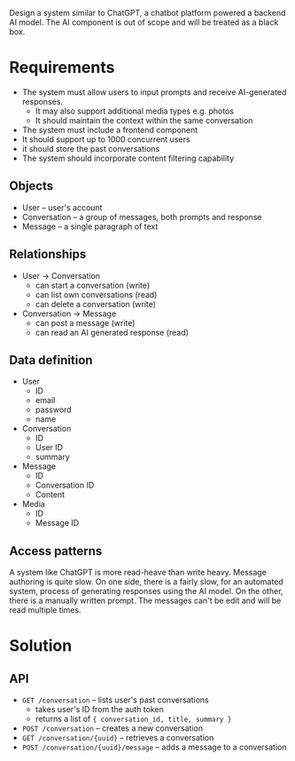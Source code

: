 Design a system similar to ChatGPT, a chatbot platform powered a backend AI model. The AI component is out of scope and will be treated as a black box.
# Requirements
- The system must allow users to input prompts and receive AI-generated responses.
	- It may also support additional media types e.g. photos
	- It should maintain the context within the same conversation 
- The system must include a frontend component
- It should support up to 1000 concurrent users
- it should store the past conversations
- The system should incorporate content filtering capability
## Objects
- User – user's account
- Conversation – a group of messages, both prompts and response
- Message – a single paragraph of text
## Relationships
- User -> Conversation
	- can start a conversation (write)
	- can list own conversations (read)
	- can delete a conversation (write)
- Conversation -> Message
	- can post a message (write)
	- can read an AI generated response (read)
## Data definition
- User
	- ID
	- email
	- password
	- name
- Conversation
	- ID
	- User ID
	- summary
- Message
	- ID
	- Conversation ID
	- Content
- Media
	- ID
	- Message ID
## Access patterns
A system like ChatGPT is more read-heave than write heavy. Message authoring is quite slow. On one side, there is a fairly slow, for an automated system, process of generating responses using the AI model. On the other, there is a manually written prompt. The messages can't be edit and will be read multiple times. 
# Solution
## API
- `GET /conversation` – lists user's past conversations
	- takes user's ID from the auth token
	- returns a list of `{ conversation_id, title, summary }`
- `POST /conversation` – creates a new conversation
- `GET /conversation/{uuid}` – retrieves a conversation
- `POST /conversation/{uuid}/message` – adds a message to a conversation